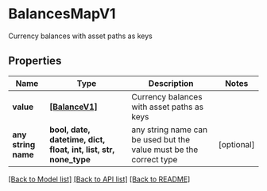 # BalancesMapV1

Currency balances with asset paths as keys

## Properties
Name | Type | Description | Notes
------------ | ------------- | ------------- | -------------
**value** | [**[BalanceV1]**](BalanceV1.md) | Currency balances with asset paths as keys | 
**any string name** | **bool, date, datetime, dict, float, int, list, str, none_type** | any string name can be used but the value must be the correct type | [optional]

[[Back to Model list]](../README.md#documentation-for-models) [[Back to API list]](../README.md#documentation-for-api-endpoints) [[Back to README]](../README.md)


